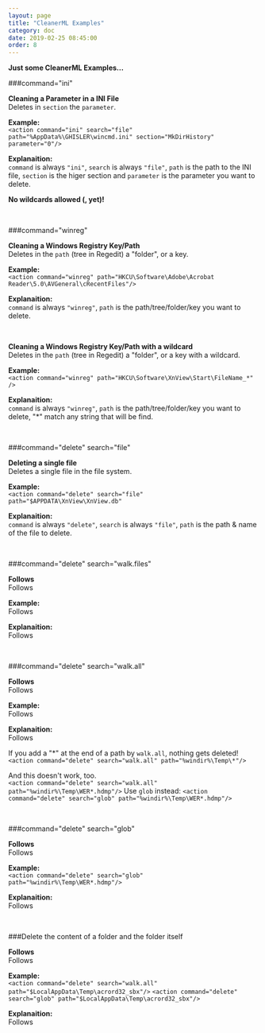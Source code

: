 ```yaml
---
layout: page
title: "CleanerML Examples"
category: doc
date: 2019-02-25 08:45:00
order: 8
---
```


**Just some CleanerML Examples...**

###command="ini"

**Cleaning a Parameter in a INI File**  
Deletes in `section` the `parameter`.

**Example:**  
```<action command="ini" search="file" path="%AppData%\GHISLER\wincmd.ini" section="MkDirHistory" parameter="0"/>```

**Explanaition:**  
`command` is always `"ini"`, `search` is always `"file"`, `path` is the path to the INI file, `section` is the higer section and `parameter` is the parameter you want to delete.  

**No wildcards allowed (, yet)!**  

<br>

###command="winreg"

**Cleaning a Windows Registry Key/Path**  
Deletes in the `path` (tree in Regedit) a "folder", or a key.

**Example:**  
```<action command="winreg" path="HKCU\Software\Adobe\Acrobat Reader\5.0\AVGeneral\cRecentFiles"/>```

**Explanaition:**  
`command` is always `"winreg"`, `path` is the path/tree/folder/key you want to delete.

<br>

**Cleaning a Windows Registry Key/Path with a wildcard**  
Deletes in the `path` (tree in Regedit) a "folder", or a key with a wildcard.

**Example:**  
```<action command="winreg" path="HKCU\Software\XnView\Start\FileName_*" />```

**Explanaition:**  
`command` is always `"winreg"`, `path` is the path/tree/folder/key you want to delete, "*" match any string that will be find.

<br>

###command="delete" search="file"

**Deleting a single file**  
Deletes a single file in the file system.

**Example:**  
```<action command="delete" search="file" path="$APPDATA\XnView\XnView.db"```

**Explanaition:**  
`command` is always `"delete"`, `search` is always `"file"`, `path` is the path & name of the file to delete.

<br>

###command="delete" search="walk.files"

**Follows**  
Follows

**Example:**  
Follows

**Explanaition:**  
Follows

<br>

###command="delete" search="walk.all"

**Follows**  
Follows

**Example:**  
Follows

**Explanaition:**  
Follows

If you add a "*" at the end of a path by `walk.all`, nothing gets deleted!
```<action command="delete" search="walk.all" path="%windir%\Temp\*"/>```

And this doesn't work, too.   
```<action command="delete" search="walk.all" path="%windir%\Temp\WER*.hdmp"/>```
Use `glob` instead:
```<action command="delete" search="glob" path="%windir%\Temp\WER*.hdmp"/>```

<br>

###command="delete" search="glob"

**Follows**  
Follows

**Example:**  
```<action command="delete" search="glob" path="%windir%\Temp\WER*.hdmp"/>```

**Explanaition:**  
Follows

<br>

###Delete the content of a folder and the folder itself

**Follows**  
Follows

**Example:**  
```<action command="delete" search="walk.all" path="$LocalAppData\Temp\acrord32_sbx"/>```
```<action command="delete" search="glob" path="$LocalAppData\Temp\acrord32_sbx"/>```

**Explanaition:**  
Follows

<br>

